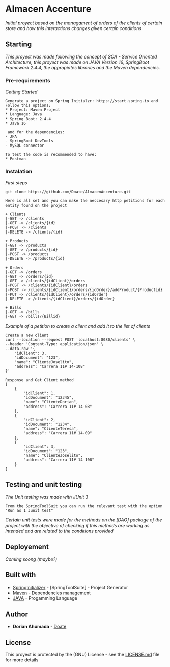 # Almacen Accenture

_Initial proyect based on the managament of orders of the clients of certain store and how this interactions changes given certain conditions_

## Starting

_This proyect was made following the concept 
of SOA - Service Oriented Architecture, this proyect was made on JAVA Version 16, SpringBoot Framework 2.4.4, the appropiates libraries and the Maven dependencies._

### Pre-requirements 

_Getting Started_

```
Generate a project on Spring Initialzr: https://start.spring.io and Follow this options;
* Project: Maven Project
* Language: Java
* Spring Boot: 2.4.4
* Java 16 

 and for the dependencies:
- JPA
- SpringBoot DevTools
- MySQL connector

To test the code is recommended to have:
* Postman
```

### Instalation

_First steps_

```
git clone https://github.com/Doate/AlmacenAccenture.git
```

```
Here is all set and you can make the neccesary http petitions for each entity found on the project

+ Clients
|-GET -> /clients
|-GET -> /clients/{id}
|-POST -> /clients
|-DELETE -> /clients/{id}

+ Products
|-GET -> /products
|-GET -> /products/{id}
|-POST -> /products
|-DELETE -> /products/{id}

+ Orders
|-GET -> /orders
|-GET -> /orders/{id}
|-GET -> /clients/{idClient}/orders
|-POST -> /clients/{idClient}/orders
|-POST -> /clients/{idClient}/orders/{idOrder}/addProduct/{Productid}
|-PUT -> /clients/{idClient}/orders/{idOrder}
|-DELETE -> /clients/{idClient}/orders/{idOrder}

+ Bills
|-GET -> /bills
|-GET -> /bills/{Billid}
```

_Example of a petition to create a client and
add it to the list of clients_
```
Create a new client
curl --location --request POST 'localhost:8080/clients' \
--header 'Content-Type: application/json' \
--data-raw '{
    "idClient": 3,
    "idDocument": "123",
    "name": "ClienteJoselito",
    "address": "Carrera 11# 14-108"
}'

Response and Get Client method
[
    {
        "idClient": 1,
        "idDocument": "12345",
        "name": "ClienteDorian",
        "address": "Carrera 11# 14-08"
    },
    {
        "idClient": 2,
        "idDocument": "1234",
        "name": "ClienteTeresa",
        "address": "Carrera 11# 14-09"
    },
    {
        "idClient": 3,
        "idDocument": "123",
        "name": "ClienteJoselito",
        "address": "Carrera 11# 14-108"
    }
]
```

## Testing and unit testing
_The Unit testing was made with JUnit 3_

```
From the SpringToolSuit you can run the relevant test with the option "Run as 1 Junit test"
```
_Certain unit tests were made for the methods on the [DAO] package of the project with the objective of checking if this methods are working as intended and are related to the conditions provided_


## Deployement

_Coming soong (maybe?)_

## Built with


* [SpringInitializer](https://start.spring.io/) - [SpringToolSuite] - Project Generator
* [Maven](https://maven.apache.org/) - Dependencies management
* [JAVA](https://docs.oracle.com/en/java/) - Progamming Language


## Author

* **Dorian Ahumada** - [Doate](https://github.com/Doate)

## License

This proyect is protected by the  (GNU) License - see the [LICENSE.md](LICENSE.md) file for more details


